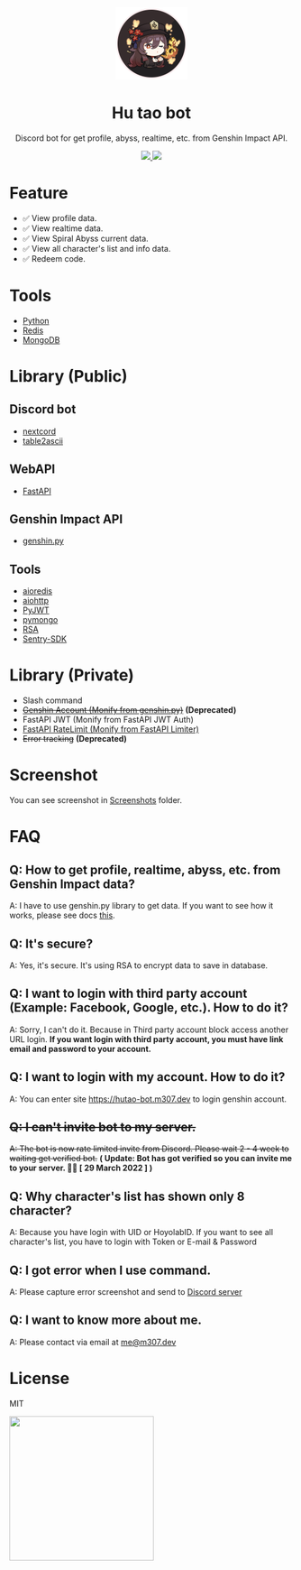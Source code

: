 <div align="center">
  <img width="128" height="128" src="./images/logo.png">
  <h1>Hu tao bot</h1>
  <p>Discord bot for get profile, abyss, realtime, etc. from Genshin Impact API.</p>
  <a href="https://discord.com/api/oauth2/authorize?client_id=937763881152020481&permissions=8&redirect_uri=https%3A%2F%2Fhutao-bot.m307.dev%2Foauth&scope=bot%20applications.commands">
    <img src="https://img.shields.io/badge/Discord-5865F2?style=for-the-badge&logo=discord&logoColor=white" />
  </a>
  <a href="https://hutao-bot.m307.dev">
    <img src="https://img.shields.io/badge/website-000000?style=for-the-badge&logo=About.me&logoColor=white" />
  </a>
</div>

# Feature
- ✅ View profile data.
- ✅ View realtime data.
- ✅ View Spiral Abyss current data.
- ✅ View all character's list and info data.
- ✅ Redeem code.

# Tools
- [Python](https://www.python.org/)
- [Redis](https://redis.io/)
- [MongoDB](https://www.mongodb.com/)

# Library (Public)
## Discord bot
- [nextcord](https://github.com/nextcord/nextcord)
- [table2ascii](https://github.com/DenverCoder1/table2ascii)

## WebAPI 
- [FastAPI](https://fastapi.tiangolo.com/)

## Genshin Impact API
- [genshin.py](https://github.com/thesadru/genshin.py)

## Tools
- [aioredis](https://aioredis.readthedocs.io/en/latest/)
- [aiohttp](https://docs.aiohttp.org/en/stable/)
- [PyJWT](https://pyjwt.readthedocs.io/en/stable/)
- [pymongo](https://github.com/mongodb/mongo-python-driver)
- [RSA](https://stuvel.eu/software/rsa/)
- [Sentry-SDK](https://docs.sentry.io/clients/python/)

# Library (Private)
- Slash command
- ~~[Genshin Account (Monify from genshin.py)](https://github.com/Hu-tao-bot/genshin.py)~~ **(Deprecated)**
- FastAPI JWT (Monify from FastAPI JWT Auth)
- [FastAPI RateLimit (Monify from FastAPI Limiter)](https://github.com/long2ice/fastapi-limiter) 
- ~~Error tracking~~ **(Deprecated)**

# Screenshot
You can see screenshot in [Screenshots](./screenshots/README.md) folder.

# FAQ
## Q: How to get profile, realtime, abyss, etc. from Genshin Impact data?
A: I have to use genshin.py library to get data. If you want to see how it works, please see docs [this](https://thesadru.github.io/genshin.py/genshin_api/).

## Q: It's secure?
A: Yes, it's secure. It's using RSA to encrypt data to save in database.

## Q: I want to login with third party account (Example: Facebook, Google, etc.). How to do it?
A: Sorry, I can't do it. Because in Third party account block access another URL login. **If you want login with third party account, you must have link email and password to your account.** 

## Q: I want to login with my account. How to do it?
A: You can enter site https://hutao-bot.m307.dev to login genshin account.

## ~~Q: I can't invite bot to my server.~~
~~A: The bot is now rate limited invite from Discord. Please wait 2 - 4 week to waiting get verified bot.~~
**( Update: Bot has got verified so you can invite me to your server. 🥳🎉 [ 29 March 2022 ] )**

## Q: Why character's list has shown only 8 character?
A: Because you have login with UID or HoyolabID. If you want to see all character's list, you have to login with Token or E-mail & Password

## Q: I got error when I use command.
A: Please capture error screenshot and send to [Discord server](https://shirabot.xyz/go/hutaosupport)

## Q: I want to know more about me.
A: Please contact via email at [me@m307.dev](mailto:me@m307.dev)

# License
MIT

<img width="256" height="256" src="https://c.tenor.com/yaQtPhN-l14AAAAd/hu-tao-genshin.gif">